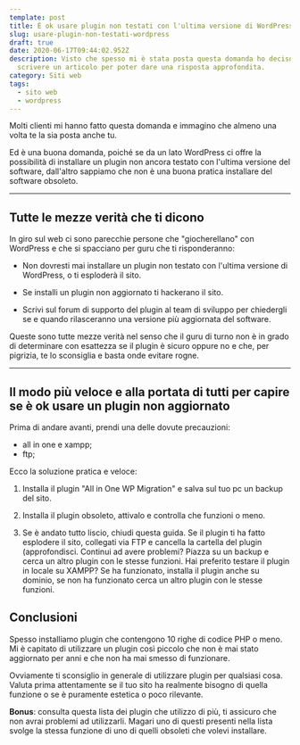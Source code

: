 ```yaml
---
template: post
title: È ok usare plugin non testati con l'ultima versione di WordPress?
slug: usare-plugin-non-testati-wordpress
draft: true
date: 2020-06-17T09:44:02.952Z
description: Visto che spesso mi è stata posta questa domanda ho deciso di
  scrivere un articolo per poter dare una risposta approfondita.
category: Siti web
tags:
  - sito web
  - wordpress
---
```

Molti clienti mi hanno fatto questa domanda e immagino che almeno una volta te la sia posta anche tu.

Ed è una buona domanda, poiché se da un lato WordPress ci offre la possibilità di installare un plugin non ancora testato con l'ultima versione del software, dall'altro sappiamo che non è una buona pratica installare del software obsoleto.

***

## Tutte le mezze verità che ti dicono

In giro sul web ci sono parecchie persone che "giocherellano" con WordPress e che si spacciano per guru che ti risponderanno:

* Non dovresti mai installare un plugin non testato con l'ultima versione di WordPress, o ti esploderà il sito.

* Se installi un plugin non aggiornato ti hackerano il sito.

* Scrivi sul forum di supporto del plugin al team di sviluppo per chiedergli se e quando rilasceranno una versione più aggiornata del software.

Queste sono tutte mezze verità nel senso che il guru di turno non è in grado di determinare con esattezza se il plugin è sicuro oppure no e che, per pigrizia, te lo sconsiglia e basta onde evitare rogne.

***

## Il modo più veloce e alla portata di tutti per capire se è ok usare un plugin non aggiornato

Prima di andare avanti, prendi una delle dovute precauzioni:

* all in one e xampp;
* ftp;

Ecco la soluzione pratica e veloce:

1. Installa il plugin "All in One WP Migration" e salva sul tuo pc un backup del sito.

2. Installa il plugin obsoleto, attivalo e controlla che funzioni o meno.

3. Se è andato tutto liscio, chiudi questa guida. Se il plugin ti ha fatto esplodere il sito, collegati via FTP e cancella la cartella del plugin (approfondisci. Continui ad avere problemi? Piazza su un backup e cerca un altro plugin con le stesse funzioni. Hai preferito testare il plugin in locale su XAMPP? Se ha funzionato, installa il plugin anche su dominio, se non ha funzionato cerca un altro plugin con le stesse funzioni.

## Conclusioni

Spesso installiamo plugin che contengono 10 righe di codice PHP o meno. Mi è capitato di utilizzare un plugin così piccolo che non è mai stato aggiornato per anni e che non ha mai smesso di funzionare.

Ovviamente ti sconsiglio in generale di utilizzare plugin per qualsiasi cosa. Valuta prima attentamente se il tuo sito ha realmente bisogno di quella funzione o se è puramente estetica o poco rilevante. 

**Bonus**: consulta questa lista dei plugin che utilizzo di più, ti assicuro che non avrai problemi ad utilizzarli. Magari uno di questi presenti nella lista svolge la stessa funzione di uno di quelli obsoleti che volevi installare.